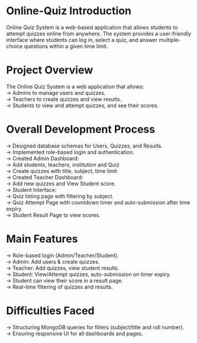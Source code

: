 # Online-Quiz Introduction
Online Quiz System is a web-based application that allows students to attempt quizzes online from anywhere. The system provides a user-friendly interface where students can log in, select a quiz, and answer multiple-choice questions within a given time limit.

# Project Overview
The Online Quiz System is a web application that allows:<br>
-> Admins to manage users and quizzes.<br>
-> Teachers to create quizzes and view results.<br>
-> Students to view and attempt quizzes, and see their scores.<br>

# Overall Development Process
-> Designed database schemas for Users, Quizzes, and Results.<br>
-> Implemented role-based login and authentication.<br>
-> Created Admin Dashboard:<br>
    -> Add students, teachers, institution and Quiz<br>
    -> Create quizzes with title, subject, time limit<br>
-> Created Teacher Dashboard:<br>
    -> Add new quizzes and View Student score.<br>
-> Student Interface:<br>
    -> Quiz listing page with filtering by subject.<br>
    -> Quiz Attempt Page with countdown timer and auto-submission after time expiry.<br>
    -> Student Result Page to view scores.<br>

# Main Features
->  Role-based login (Admin/Teacher/Student).<br>
->  Admin: Add users & create quizzes.<br>
->  Teacher: Add quizzes, view student results.<br>
->  Student: View/Attempt quizzes, auto-submission on timer expiry.<br>
->  Student can view their score in a result page.<br>
->  Real-time filtering of quizzes and results.<br>

# Difficulties Faced
-> Structuring MongoDB queries for filters (subject/title and roll number).<br>
-> Ensuring responsive UI for all dashboards and pages.<br>
